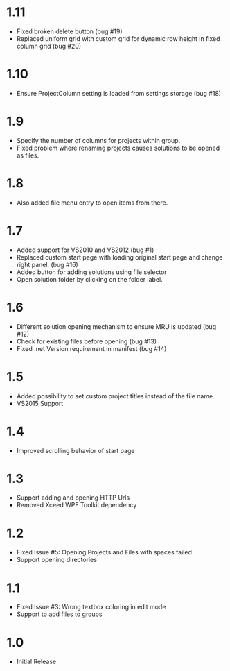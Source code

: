 # 1.11
- Fixed broken delete button (bug #19)
- Replaced uniform grid with custom grid for dynamic row height in fixed column grid (bug #20)

# 1.10
- Ensure ProjectColumn setting is loaded from settings storage (bug #18)

# 1.9
- Specify the number of columns for projects within group. 
- Fixed problem where renaming projects causes solutions to be opened as files. 

# 1.8
- Also added file menu entry to open items from there.

# 1.7
- Added support for VS2010 and VS2012 (bug #1)
- Replaced custom start page with loading original start page and change right panel. (bug #16)
- Added button for adding solutions using file selector
- Open solution folder by clicking on the folder label. 

# 1.6

- Different solution opening mechanism to ensure MRU is updated (bug #12)
- Check for existing files before opening (bug #13) 
- Fixed .net Version requirement in manifest (bug #14)

# 1.5

- Added possibility to set custom project titles instead of the file name. 
- VS2015 Support

# 1.4

- Improved scrolling behavior of start page

# 1.3

- Support adding and opening HTTP Urls 
- Removed Xceed WPF Toolkit dependency

# 1.2

- Fixed Issue #5: Opening Projects and Files with spaces failed
- Support opening directories

# 1.1

- Fixed Issue #3: Wrong textbox coloring in edit mode
- Support to add files to groups

# 1.0

- Initial Release

